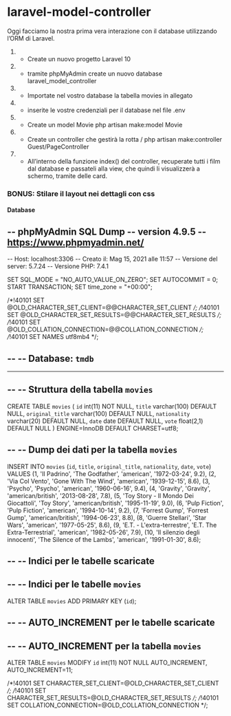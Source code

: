 # laravel-model-controller
Oggi facciamo la nostra prima vera interazione con il database utilizzando l’ORM di Laravel.
1. - Create un nuovo progetto Laravel 10
2. - tramite phpMyAdmin create un nuovo database laravel_model_controller
3. - Importate nel vostro database la tabella movies in allegato
4. - inserite le vostre credenziali per il database nel file .env
5. - Create un model Movie php artisan make:model Movie
6. - Create un controller che gestirà la rotta / php artisan make:controller Guest/PageController
7. - All’interno della funzione index() del controller, recuperate tutti i film dal database e passateli alla view, che quindi li visualizzerà a schermo, tramite delle card.

### BONUS: Stilare il layout nei dettagli con css


#### Database

-- phpMyAdmin SQL Dump
-- version 4.9.5
-- https://www.phpmyadmin.net/
--
-- Host: localhost:3306
-- Creato il: Mag 15, 2021 alle 11:57
-- Versione del server: 5.7.24
-- Versione PHP: 7.4.1

SET SQL_MODE = "NO_AUTO_VALUE_ON_ZERO";
SET AUTOCOMMIT = 0;
START TRANSACTION;
SET time_zone = "+00:00";


/*!40101 SET @OLD_CHARACTER_SET_CLIENT=@@CHARACTER_SET_CLIENT */;
/*!40101 SET @OLD_CHARACTER_SET_RESULTS=@@CHARACTER_SET_RESULTS */;
/*!40101 SET @OLD_COLLATION_CONNECTION=@@COLLATION_CONNECTION */;
/*!40101 SET NAMES utf8mb4 */;

--
-- Database: `tmdb`
--

-- --------------------------------------------------------

--
-- Struttura della tabella `movies`
--

CREATE TABLE `movies` (
  `id` int(11) NOT NULL,
  `title` varchar(100) DEFAULT NULL,
  `original_title` varchar(100) DEFAULT NULL,
  `nationality` varchar(20) DEFAULT NULL,
  `date` date DEFAULT NULL,
  `vote` float(2,1) DEFAULT NULL
) ENGINE=InnoDB DEFAULT CHARSET=utf8;

--
-- Dump dei dati per la tabella `movies`
--

INSERT INTO `movies` (`id`, `title`, `original_title`, `nationality`, `date`, `vote`) VALUES
(1, 'Il Padrino', 'The Godfather', 'american', '1972-03-24', 9.2),
(2, 'Via Col Vento', 'Gone With The Wind', 'american', '1939-12-15', 8.6),
(3, 'Psycho', 'Psycho', 'american', '1960-06-16', 9.4),
(4, 'Gravity', 'Gravity', 'american/british', '2013-08-28', 7.8),
(5, 'Toy Story - Il Mondo Dei Giocattoli', 'Toy Story', 'american/british', '1995-11-19', 9.0),
(6, 'Pulp Fiction', 'Pulp Fiction', 'american', '1994-10-14', 9.2),
(7, 'Forrest Gump', 'Forrest Gump', 'american/british', '1994-06-23', 8.8),
(8, 'Guerre Stellari', 'Star Wars', 'american', '1977-05-25', 8.6),
(9, 'E.T. - L\'extra-terrestre', 'E.T. The Extra-Terrestrial', 'american', '1982-05-26', 7.9),
(10, 'Il silenzio degli innocenti', 'The Silence of the Lambs', 'american', '1991-01-30', 8.6);

--
-- Indici per le tabelle scaricate
--

--
-- Indici per le tabelle `movies`
--
ALTER TABLE `movies`
  ADD PRIMARY KEY (`id`);

--
-- AUTO_INCREMENT per le tabelle scaricate
--

--
-- AUTO_INCREMENT per la tabella `movies`
--
ALTER TABLE `movies`
  MODIFY `id` int(11) NOT NULL AUTO_INCREMENT, AUTO_INCREMENT=11;

/*!40101 SET CHARACTER_SET_CLIENT=@OLD_CHARACTER_SET_CLIENT */;
/*!40101 SET CHARACTER_SET_RESULTS=@OLD_CHARACTER_SET_RESULTS */;
/*!40101 SET COLLATION_CONNECTION=@OLD_COLLATION_CONNECTION */;